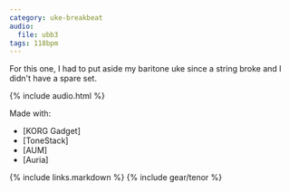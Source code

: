 ```yaml
---
category: uke-breakbeat
audio:
  file: ubb3
tags: 118bpm
---
```

For this one, I had to put aside my baritone uke since a string broke and I didn't have a spare set.

{% include audio.html %}

Made with:

* [KORG Gadget]
* [ToneStack]
* [AUM]
* [Auria]

{% include links.markdown %}
{% include gear/tenor %}